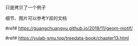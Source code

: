 
只是拷贝了一个例子

细节、图片可以参考Y叔的文档

#ref# https://guangchuangyu.github.io/2019/11/geom-motif/

#ref# https://yulab-smu.top/treedata-book/chapter13.html
